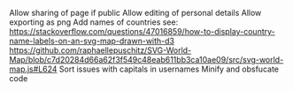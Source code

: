 Allow sharing of page if public
Allow editing of personal details
Allow exporting as png
Add names of countries see: https://stackoverflow.com/questions/47016859/how-to-display-country-name-labels-on-an-svg-map-drawn-with-d3
https://github.com/raphaellepuschitz/SVG-World-Map/blob/c7d20284d66a62f3f549c48eab611bb3ca10ae09/src/svg-world-map.js#L624
Sort issues with capitals in usernames
Minify and obsfucate code